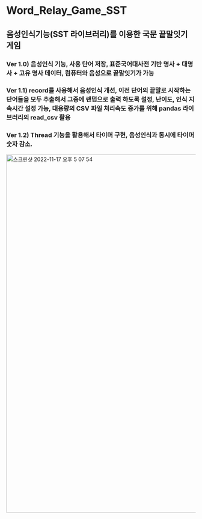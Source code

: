 # Word_Relay_Game_SST

## 음성인식기능(SST 라이브러리)를 이용한 국문 끝말잇기 게임

### Ver 1.0) 음성인식 기능, 사용 단어 저장, 표준국어대사전 기반 명사 + 대명사 + 고유 명사 데이터, 컴퓨터와 음성으로 끝말잇기가 가능

### Ver 1.1) record를 사용해서 음성인식 개선, 이전 단어의 끝말로 시작하는 단어들을 모두 추출해서 그중에 랜덤으로 출력 하도록 설정, 난이도, 인식 지속시간 설정 가능, 대용량의 CSV 파일 처리속도 증가를 위해 pandas 라이브러리의 read_csv 활용

### Ver 1.2) Thread 기능을 활용해서 타이머 구현, 음성인식과 동시에 타이머 숫자 감소.


<img width="954" alt="스크린샷 2022-11-17 오후 5 07 54" src="https://user-images.githubusercontent.com/93313445/202391136-2ca12097-19fb-4bd7-89c4-77def7b8a45e.png">
